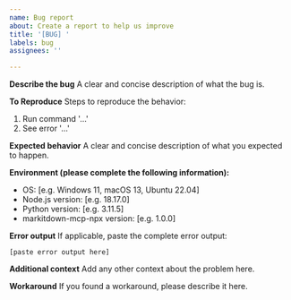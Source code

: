 ```yaml
---
name: Bug report
about: Create a report to help us improve
title: '[BUG] '
labels: bug
assignees: ''

---
```


**Describe the bug**
A clear and concise description of what the bug is.

**To Reproduce**
Steps to reproduce the behavior:
1. Run command '...'
2. See error '...'

**Expected behavior**
A clear and concise description of what you expected to happen.

**Environment (please complete the following information):**
 - OS: [e.g. Windows 11, macOS 13, Ubuntu 22.04]
 - Node.js version: [e.g. 18.17.0]
 - Python version: [e.g. 3.11.5]
 - markitdown-mcp-npx version: [e.g. 1.0.0]

**Error output**
If applicable, paste the complete error output:
```
[paste error output here]
```

**Additional context**
Add any other context about the problem here.

**Workaround**
If you found a workaround, please describe it here.
